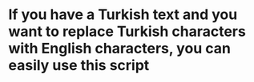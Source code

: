 # If you have a Turkish text and you want to replace Turkish characters with English characters, you can easily use this script

